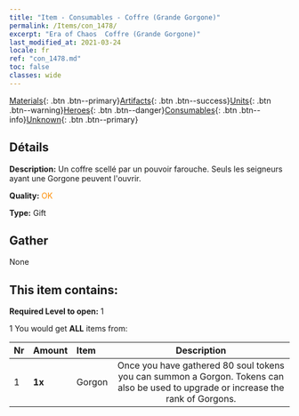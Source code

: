 ```yaml
---
title: "Item - Consumables - Coffre (Grande Gorgone)"
permalink: /Items/con_1478/
excerpt: "Era of Chaos  Coffre (Grande Gorgone)"
last_modified_at: 2021-03-24
locale: fr
ref: "con_1478.md"
toc: false
classes: wide
---
```

 [Materials](/fr/Items/){: .btn .btn--primary}[Artifacts](/fr/Items/Artifacts/){: .btn .btn--success}[Units](/fr/Items/Units/){: .btn .btn--warning}[Heroes](/fr/Items/Heroes/){: .btn .btn--danger}[Consumables](/fr/Items/Consumables/){: .btn .btn--info}[Unknown](/fr/Items/Unknown/){: .btn .btn--primary}

## Détails
 **Description:** Un coffre scellé par un pouvoir farouche. Seuls les seigneurs ayant une Gorgone peuvent l'ouvrir.

 **Quality:** <span style="color: #FF8C00">OK</span>

 **Type:** Gift

## Gather

  None

## This item contains:

 **Required Level to open:** 1

 1 You would get **ALL** items  from:

  | Nr | Amount |     Item    | Description |
  |:---|:-------|:------------|:-----------:|
  | 1 |  **1x** | Gorgon | Once you have gathered 80 soul tokens you can summon a Gorgon. Tokens can also be used to upgrade or increase the rank of Gorgons.  | 
